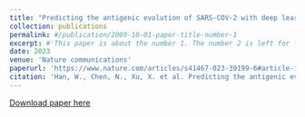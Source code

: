```yaml
---
title: "Predicting the antigenic evolution of SARS-COV-2 with deep learning"
collection: publications
permalink: #/publication/2009-10-01-paper-title-number-1
excerpt: #'This paper is about the number 1. The number 2 is left for future work.'
date: 2023
venue: 'Nature communications'
paperurl: 'https://www.nature.com/articles/s41467-023-39199-6#article-info'
citation: 'Han, W., Chen, N., Xu, X. et al. Predicting the antigenic evolution of SARS-COV-2 with deep learning. Nat Commun 14, 3478 (2023). https://doi.org/10.1038/s41467-023-39199-6'
---
```

[Download paper here](https://www.nature.com/articles/s41467-023-39199-6.pdf)